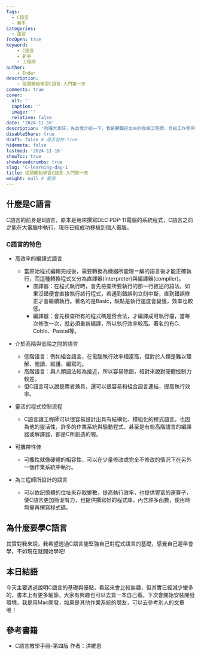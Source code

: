 ```yaml
---
Tags: 
  - C語言
  - 新手
Categories:
  - 語言
TocOpen: true
keyword:
    - C語言
    - 新手
    - 工程師
author:
    - Ender
description:
    - 從頭開始學習C語言-入門第一天
comments: true
cover:
  alt: ''
  caption: ''
  image: ''
  relative: false
date: '2024-11-16'
description: '哈囉大家好，先自我介紹一下，我是轉職班出來的後端工程師，目前工作使用Laravel框架去開發，搭建此部落格是為了記錄自己學習，也希望分享給其他人，如果有誤歡迎跟我說。' # 開頭簡介
disableShare: true
draft: false # 是否發佈 true
hidemeta: false
lastmod: '2024-11-16'
showToc: true
showbreadcrumbs: true
slug: 'C-learning-day-1'
title: 從頭開始學習C語言-入門第一天
weight: null # 置頂
---
```

## 什麼是C語言

C語言的前身是B語言，原本是用來撰寫DEC PDP-11電腦的系統程式，C語言之前之能在大電腦中執行，現在已經成功移植到個人電腦。

### C語言的特色

* 高效率的編譯式語言
    * 當原始程式編輯完成後，需要轉換為機器所能理＝解的語言後才能正確執行，而這種轉換程式又分為直譯器(interpreter)與編譯器(compiler)。
        * 直譯器：在程式執行時，會先檢查所要執行的那一行敘述的語法，如果沒錯便會直接執行該行程式，若遇到錯誤則立刻中斷，直到錯誤修正才會繼續執行。著名的是Basic，缺點是執行速度會變慢，效率也較低。
        * 編譯器：會先檢查所有的程式碼是否合法，才編譯成可執行檔，當每次修改一次，就必須重新編譯，所以執行效率較高。著名的有C、Coblo、Pascal等。

* 介於高階與低階之間的語言
    * 低階語言：例如組合語言，在電腦執行效率相當高，但對於人類是難以理解、閱讀、維護、編寫的。
    * 高階語言：與人類語法較為接近，所以容易除錯，相對來說對硬體控制力較差。
    * 但C語言可以說是兩者兼具，還可以很容易和組合語言連結，提高執行效率。

* 靈活的程式控制流程
    * C語言讓工程師可以很容易設計出具有結構化、模組化的程式語言。也因為他的靈活性，許多的作業系統與驅動程式，甚至是有些高階語言的編譯器或解譯器，都是C所創造的喔。

* 可攜帶性佳
    * 可攜性就像硬體的相容性，可以在少量修改或完全不修改的情況下在另外一個作業系統中執行。

* 為工程師所設計的語言
    * 可以依記憶體的位址來存取變數，提高執行效率，也提供豐富的運算子，使C語言更加簡潔有力，也提供撰寫好的程式庫，內含許多函數，使用時無需再撰寫程式碼。

## 為什麼要學C語言

其實對我來說，我希望透過C語言能堅強自己對程式語言的基礎，感覺自己遲早會學，不如現在就開始學吧!

## 本日結語

今天主要透過說明C語言的基礎與優點，看起來會比較無趣，但其實已經減少蠻多的，書本上有更多細節，大家有興趣也可以去買一本自己看。下次會開始安裝開發環境，我是用Mac開發，如果是其他作業系統的朋友，可以去參考別人的文章喔！


## 參考書籍

* C語言教學手冊-第四版 作者：洪維恩




